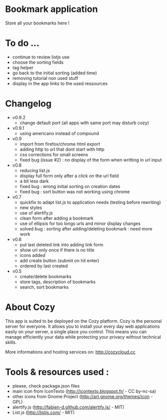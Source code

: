 # Bookmark application

Store all your bookmarks here !

# To do ...

* continue to review listjs use
* choose the sorting fields
* tag helper
* go back to the initial sorting (added time)
* removing tutorial non used stuff
* display in the app links to the used ressources

# Changelog

* v0.9.2
  * change default port (all apps with same port may disturb cozy)
* v0.9.1
  * using americano instead of compound
* v0.9
  * import from firefox/chrome html export
  * adding http to url that dont start with http
  * css corrections for small screens
  * fixed bug (issue #2) : no display of the form when writting in url input
* v0.8
  * reducing list.js
  * display full form only after a click on the url field
  * a bit less dark
  * fixed bug : wrong initial sorting on creation dates
  * fixed bug : sort button was not working using chrome
* v0.7
  * quickfix to adapt list.js to application needs (testing before rewriting)
  * new styles
  * use of alertify.js
  * clean form after adding a bookmark
  * use of ellipsis for too longs urls and minor display changes
  * solved bug : sorting after adding/deleting bookmark : need more work
* v0.6
  * put last deleted link into adding link form
  * show url only once if there is no title
  * icons added
  * add create button (submit on hit enter)
  * ordered by last created
* v0.5
  * create/delete bookmarks
  * store tags, description of bookmarks
  * search, sort bookmarks

# About Cozy

This app is suited to be deployed on the Cozy platform. Cozy is the personal
server for everyone. It allows you to install your every day web applications 
easily on your server, a single place you control. This means you can manage 
efficiently your data while protecting your privacy without technical skills.

More informations and hosting services on:
http://cozycloud.cc

# Tools & resources used :

* please, check package.json files
* main icon from IconTexto (http://icontexto.blogspot.fr/ - CC by-nc-sa)
* other icons from Gnome Project (http://art.gnome.org/themes/icon - GPL) 
* alertify.js (http://fabien-d.github.com/alertify.js/ - MIT)
* List.js (http://listjs.com/ - MIT)

